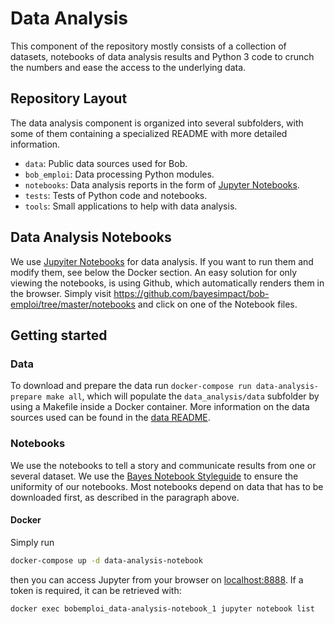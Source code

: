 # Data Analysis

This component of the repository mostly consists of a collection of datasets, notebooks of data analysis results and Python 3 code to crunch the numbers and ease the access to the underlying data.

## Repository Layout

The data analysis component is organized into several subfolders, with some of them containing a specialized README with more detailed information.

* `data`: Public data sources used for Bob.
* `bob_emploi`: Data processing Python modules.
* `notebooks`: Data analysis reports in the form of [Jupyter Notebooks](https://jupyter.org/).
* `tests`: Tests of Python code and notebooks.
* `tools`: Small applications to help with data analysis.

## Data Analysis Notebooks

We use [Jupyiter Notebooks](https://jupyter.org/) for data analysis. If you want to run them and modify them, see below the Docker section. An easy solution for only viewing the notebooks, is using Github, which automatically renders them in the browser. Simply visit https://github.com/bayesimpact/bob-emploi/tree/master/notebooks and click on one of the Notebook files.

## Getting started

### Data

To download and prepare the data run `docker-compose run data-analysis-prepare make all`, which will populate the `data_analysis/data` subfolder by using a Makefile inside a
Docker container. More information on the data sources used can be found in the [data README](data/README.md).

### Notebooks

We use the notebooks to tell a story and communicate results from one or several dataset. We use the [Bayes Notebook Styleguide](https://docs.google.com/document/d/1g2ITZWGfgkmljutwP5QWJ7b31l4o2JrbodEWKY277X0/edit#) to ensure the uniformity of our notebooks. Most notebooks depend on data that has to be downloaded first, as described in the paragraph above.

#### Docker

Simply run

```sh
docker-compose up -d data-analysis-notebook
```

then you can access Jupyter from your browser on [localhost:8888](http://localhost:8888/).
If a token is required, it can be retrieved with:

```sh
docker exec bobemploi_data-analysis-notebook_1 jupyter notebook list
```
